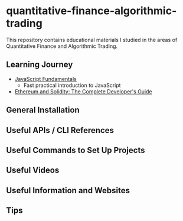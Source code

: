 # quantitative-finance-algorithmic-trading
This repository contains educational materials I studied in the areas of Quantitative Finance and Algorithmic Trading.

## Learning Journey
- [JavaScript Fundamentals](https://university.alchemy.com/overview/js)
    - Fast practical introduction to JavaScript
- [Ethereum and Solidity: The Complete Developer's Guide](https://www.udemy.com/course/ethereum-and-solidity-the-complete-developers-guide)

## General Installation

## Useful APIs / CLI References

## Useful Commands to Set Up Projects

## Useful Videos

## Useful Information and Websites

## Tips
